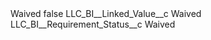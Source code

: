 <?xml version="1.0" encoding="UTF-8"?>
<CustomMetadata xmlns="http://soap.sforce.com/2006/04/metadata" xmlns:xsi="http://www.w3.org/2001/XMLSchema-instance" xmlns:xsd="http://www.w3.org/2001/XMLSchema">
    <label>Waived</label>
    <protected>false</protected>
    <values>
        <field>LLC_BI__Linked_Value__c</field>
        <value xsi:type="xsd:string">Waived</value>
    </values>
    <values>
        <field>LLC_BI__Requirement_Status__c</field>
        <value xsi:type="xsd:string">Waived</value>
    </values>
</CustomMetadata>
